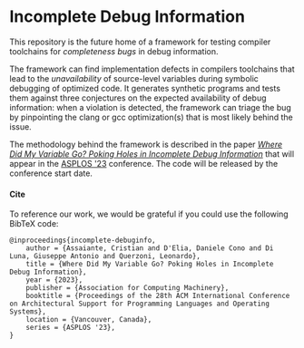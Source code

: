 # Incomplete Debug Information

This repository is the future home of a framework for testing compiler toolchains for *completeness bugs* in debug information. 

The framework can find implementation defects in compilers toolchains that lead to the *unavailability* of source-level variables during symbolic debugging of optimized code. It generates synthetic programs and tests them against three conjectures on the expected availability of debug information: when a violation is detected, the framework can triage the bug by pinpointing the clang or gcc optimization(s) that is most likely behind the issue.

The methodology behind the framework is described in the paper [*Where Did My Variable Go? Poking Holes in Incomplete Debug Information*](https://arxiv.org/XXX) that will appear in the [ASPLOS '23](https://asplos-conference.org/) conference. The code will be released by the conference start date.

#### Cite
To reference our work, we would be grateful if you could use the following BibTeX code:

```
@inproceedings{incomplete-debuginfo,
    author = {Assaiante, Cristian and D'Elia, Daniele Cono and Di Luna, Giuseppe Antonio and Querzoni, Leonardo},
    title = {Where Did My Variable Go? Poking Holes in Incomplete Debug Information},
    year = {2023},
    publisher = {Association for Computing Machinery},
    booktitle = {Proceedings of the 28th ACM International Conference on Architectural Support for Programming Languages and Operating Systems},
    location = {Vancouver, Canada},
    series = {ASPLOS '23},
}
```